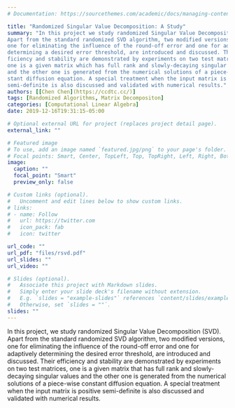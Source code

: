 ```yaml
---
# Documentation: https://sourcethemes.com/academic/docs/managing-content/

title: "Randomized Singular Value Decomposition: A Study"
summary: "In this project we study randomized Singular Value Decomposition (SVD).
Apart from the standard randomized SVD algorithm, two modified versions,
one for eliminating the influence of the round-off error and one for adaptively
determining a desired error threshold, are introduced and discussed. Their ef-
ficiency and stability are demonstrated by experiments on two test matrices,
one is a given matrix which has full rank and slowly-decaying singular values
and the other one is generated from the numerical solutions of a piece-wise con-
stant diffusion equation. A special treatment when the input matrix is positive
semi-definite is also discussed and validated with numerical results."
authors: [[Chen Chen](https://ccdtc.cc/)]
tags: [Randomized Algorithms, Matrix Decompositon]
categories: [Computational Linear Algebra]
date: 2019-12-16T19:31:15-05:00

# Optional external URL for project (replaces project detail page).
external_link: ""

# Featured image
# To use, add an image named `featured.jpg/png` to your page's folder.
# Focal points: Smart, Center, TopLeft, Top, TopRight, Left, Right, BottomLeft, Bottom, BottomRight.
image:
  caption: ""
  focal_point: "Smart"
  preview_only: false

# Custom links (optional).
#   Uncomment and edit lines below to show custom links.
# links:
# - name: Follow
#   url: https://twitter.com
#   icon_pack: fab
#   icon: twitter

url_code: ""
url_pdf: "files/rsvd.pdf"
url_slides: ""
url_video: ""

# Slides (optional).
#   Associate this project with Markdown slides.
#   Simply enter your slide deck's filename without extension.
#   E.g. `slides = "example-slides"` references `content/slides/example-slides.md`.
#   Otherwise, set `slides = ""`.
slides: ""
---
```


In this project, we study randomized Singular Value Decomposition (SVD). Apart from the standard randomized SVD algorithm, two modified versions, one for eliminating the influence of the round-off error and one for adaptively determining the desired error threshold, are introduced and discussed. Their efficiency and stability are demonstrated by experiments on two test matrices, one is a given matrix that has full rank and slowly-decaying singular values and the other one is generated from the numerical solutions of a piece-wise constant diffusion equation. A special treatment when the input matrix is positive semi-definite is also discussed and validated with numerical results.
